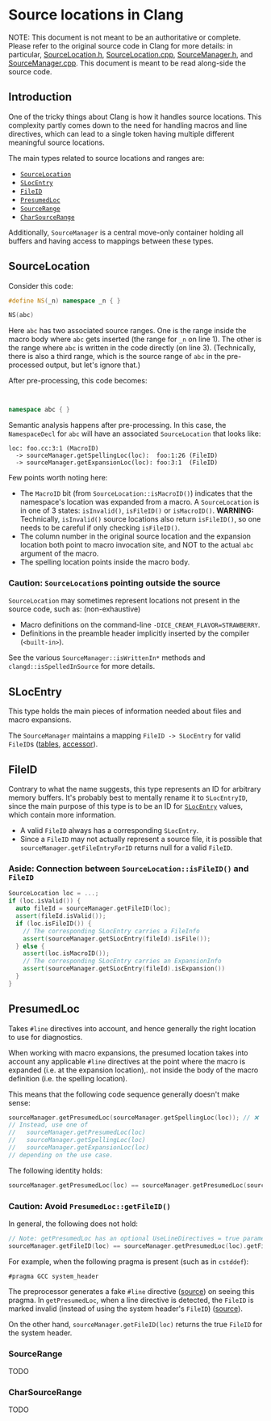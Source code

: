 # Source locations in Clang

NOTE: This document is not meant to be an authoritative or complete.
Please refer to the original source code in Clang for more details:
in particular,
[SourceLocation.h](https://sourcegraph.com/github.com/llvm/llvm-project/-/blob/clang/include/clang/Basic/SourceLocation.h),
[SourceLocation.cpp](https://sourcegraph.com/github.com/llvm/llvm-project/-/blob/clang/lib/Basic/SourceLocation.cpp),
[SourceManager.h](https://sourcegraph.com/github.com/llvm/llvm-project/-/blob/clang/include/clang/Basic/SourceManager.h?subtree=true),
and [SourceManager.cpp](https://sourcegraph.com/github.com/llvm/llvm-project/-/blob/clang/lib/Basic/SourceManager.cpp).
This document is meant to be read along-side the source code.

## Introduction

One of the tricky things about Clang is how it handles source locations.
This complexity partly comes down to the need for handling
macros and line directives, which can lead to a single token
having multiple different meaningful source locations.

The main types related to source locations and ranges are:
- [`SourceLocation`](#sourcelocation)
- [`SLocEntry`](#slocentry)
- [`FileID`](#fileid)
- [`PresumedLoc`](#presumedloc)
- [`SourceRange`](#sourcerange)
- [`CharSourceRange`](#charsourcerange)

Additionally, `SourceManager` is a central move-only container holding all
buffers and having access to mappings between these types.

## SourceLocation

Consider this code:

```cpp
#define NS(_n) namespace _n { }

NS(abc)
```

Here `abc` has two associated source ranges.
One is the range inside the macro body
where `abc` gets inserted (the range for `_n` on line 1).
The other is the range where `abc` is written in the code directly (on line 3).
(Technically, there is also a third range,
which is the source range of `abc` in the pre-processed output,
but let's ignore that.)

After pre-processing, this code becomes:

```cpp


namespace abc { }
```

Semantic analysis happens after pre-processing.
In this case, the `NamespaceDecl` for `abc` will have an associated
`SourceLocation` that looks like:

```
loc: foo.cc:3:1 (MacroID)
  -> sourceManager.getSpellingLoc(loc):  foo:1:26 (FileID)
  -> sourceManager.getExpansionLoc(loc): foo:3:1  (FileID)
```

Few points worth noting here:
- The `MacroID` bit (from `SourceLocation::isMacroID()`) indicates that
  the namespace's location was expanded from a macro. A `SourceLocation`
  is in one of 3 states: `isInvalid()`, `isFileID()` or `isMacroID()`.
  **WARNING:** Technically, `isInvalid()` source locations also return
  `isFileID()`, so one needs to be careful if only checking `isFileID()`.
- The column number in the original source location
  and the expansion location both point to macro invocation site,
  and NOT to the actual `abc` argument of the macro.
- The spelling location points inside the macro body.

### Caution: `SourceLocation`s pointing outside the source

`SourceLocation` may sometimes represent locations
not present in the source code, such as: (non-exhaustive)
- Macro definitions on the command-line `-DICE_CREAM_FLAVOR=STRAWBERRY`.
- Definitions in the preamble header implicitly inserted by the compiler (`<built-in>`).

See the various `SourceManager::isWrittenIn*` methods and
`clangd::isSpelledInSource` for more details.

## SLocEntry

This type holds the main pieces of information needed about
files and macro expansions.

The `SourceManager` maintains a mapping `FileID -> SLocEntry`
for valid `FileID`s
([tables](https://sourcegraph.com/github.com/llvm/llvm-project@471c0e000af7f2534c84fac9beb0973e4b1c7a62/-/blob/clang/include/clang/Basic/SourceManager.h?L692-702),
[accessor](https://sourcegraph.com/github.com/llvm/llvm-project@471c0e000af7f2534c84fac9beb0973e4b1c7a62/-/blob/clang/include/clang/Basic/SourceManager.h?L1722-1729)).

## FileID

Contrary to what the name suggests, this type represents an ID
for arbitrary memory buffers.
It's probably best to mentally rename it to `SLocEntryID`,
since the main purpose of this type
is to be an ID for [`SLocEntry`](#slocentry) values,
which contain more information.

- A valid `FileID` always has a corresponding `SLocEntry`.
- Since a `FileID` may not actually represent a source file,
  it is possible that `sourceManager.getFileEntryForID`
  returns null for a valid `FileID`.

### Aside: Connection between `SourceLocation::isFileID()` and `FileID`

```cpp
SourceLocation loc = ...;
if (loc.isValid()) {
  auto fileId = sourceManager.getFileID(loc);
  assert(fileId.isValid());
  if (loc.isFileID()) {
    // The corresponding SLocEntry carries a FileInfo
    assert(sourceManager.getSLocEntry(fileId).isFile());
  } else {
    assert(loc.isMacroID());
    // The corresponding SLocEntry carries an ExpansionInfo
    assert(sourceManager.getSLocEntry(fileId).isExpansion())
  }
}
```

## PresumedLoc

Takes `#line` directives into account, and hence generally
the right location to use for diagnostics.

When working with macro expansions, the presumed location
takes into account any applicable `#line` directives
at the point where the macro is expanded (i.e. at the expansion location),.
not inside the body of the macro definition (i.e. the spelling location).

This means that the following code sequence generally doesn't make sense:

```cpp
sourceManager.getPresumedLoc(sourceManager.getSpellingLoc(loc)); // ❌
// Instead, use one of
//   sourceManager.getPresumedLoc(loc)
//   sourceManager.getSpellingLoc(loc)
//   sourceManager.getExpansionLoc(loc)
// depending on the use case.
```

The following identity holds:

```cpp
sourceManager.getPresumedLoc(loc) == sourceManager.getPresumedLoc(sourceManager.getExpansionLoc(loc))
```

### Caution: Avoid `PresumedLoc::getFileID()`

In general, the following does not hold:

```cpp
// Note: getPresumedLoc has an optional UseLineDirectives = true parameter
sourceManager.getFileID(loc) == sourceManager.getPresumedLoc(loc).getFileID() // ❌
```

For example, when the following pragma is present (such as in `cstddef`):

```
#pragma GCC system_header
```

The preprocessor generates a fake `#line` directive
([source](https://sourcegraph.com/github.com/llvm/llvm-project@471c0e000af7f2534c84fac9beb0973e4b1c7a62/-/blob/clang/lib/Lex/Pragma.cpp?L496-501))
on seeing this pragma.
In `getPresumedLoc`, when a line directive is detected,
the `FileID` is marked invalid (instead of using the system header's `FileID`)
([source](https://sourcegraph.com/github.com/llvm/llvm-project@471c0e0/-/blob/clang/lib/Basic/SourceManager.cpp?L1560-1568)).

On the other hand, `sourceManager.getFileID(loc)` returns the true `FileID`
for the system header.

### SourceRange

TODO

### CharSourceRange

TODO
